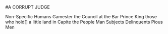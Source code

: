 #A CORRUPT JUDGE


Non-Specific Humans
Gamester
the Council at the Bar
Prince
King
those who hold[] a little land in Capite
the People
Man
Subjects
Delinquents
Pious Men
